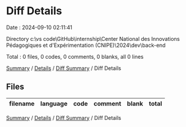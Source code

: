# Diff Details

Date : 2024-09-10 02:11:41

Directory c:\\vs code\\GitHub\\internship\\Center National des Innovations Pédagogiques et d'Expérimentation (CNIPE)\\2024\\dev\\back-end

Total : 0 files,  0 codes, 0 comments, 0 blanks, all 0 lines

[Summary](results.md) / [Details](details.md) / [Diff Summary](diff.md) / Diff Details

## Files
| filename | language | code | comment | blank | total |
| :--- | :--- | ---: | ---: | ---: | ---: |

[Summary](results.md) / [Details](details.md) / [Diff Summary](diff.md) / Diff Details